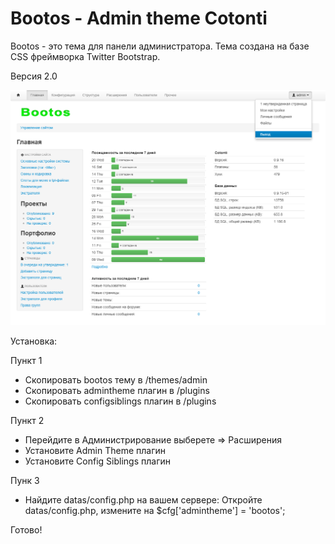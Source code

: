 Bootos - Admin theme Cotonti
============================

Bootos - это тема для панели администратора. Тема создана на базе CSS фреймворка Twitter Bootstrap. 

Версия 2.0

![](https://github.com/Nayn/cot-bootos/blob/master/preview.png)

Установка:

Пункт 1
- Скопировать bootos тему в /themes/admin
- Скопировать admintheme плагин в /plugins
- Скопировать configsiblings плагин в /plugins

Пункт 2
- Перейдите в Администрирование выберете => Расширения
- Установите Admin Theme плагин
- Установите Config Siblings плагин

Пунк 3
- Найдите datas/config.php на вашем сервере:
  Откройте datas/config.php, измените на $cfg['admintheme'] = 'bootos';

Готово!